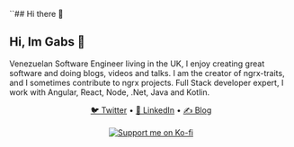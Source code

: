 ``## Hi there 👋
## Hi, Im Gabs 👋
Venezuelan Software Engineer living in the UK, I enjoy creating great software and doing blogs, videos and talks. I am the creator of ngrx-traits, and I sometimes contribute to ngrx projects. Full Stack developer expert, I work with Angular, React, Node, .Net, Java and Kotlin.
<div align="center">
  <a href="[https://twitter.com/MarkoStDev](https://x.com/gabrieldgi)">🐦 Twitter</a> •
  <a href="https://www.linkedin.com/in/gabriel-guerrero-3245295/">💼 LinkedIn</a> •
  <a href="https://medium.com/@gabrieldavidguerrero">✍️ Blog</a>
</div>

<br/>

<div align="center">
  <a href="https://ko-fi.com/gabsguerrero">
    <img src="https://ko-fi.com/img/githubbutton_sm.svg" alt="Support me on Ko-fi"  />
  </a>  
</div>
